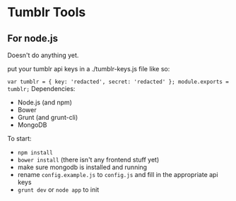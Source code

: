 # Tumblr Tools
## For node.js
Doesn't do anything yet.

put your tumblr api keys in a ./tumblr-keys.js file like so:

`
var	tumblr = {
	key: 'redacted',
	secret: 'redacted'
};
module.exports = tumblr;
`
Dependencies:
* Node.js (and npm)
* Bower
* Grunt (and grunt-cli)
* MongoDB

To start:
* `npm install`
* `bower install` (there isn't any frontend stuff yet)
* make sure mongodb is installed and running
* rename `config.example.js` to `config.js` and fill in the appropriate api keys
* `grunt dev` or `node app` to init